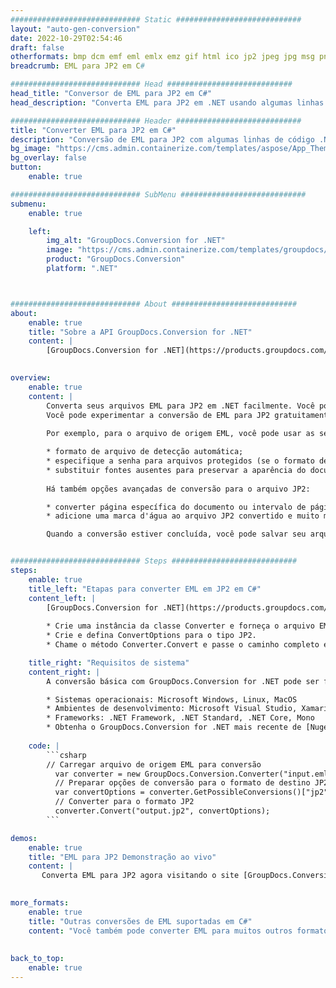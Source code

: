 ```yaml
---
############################# Static ############################
layout: "auto-gen-conversion"
date: 2022-10-29T02:54:46
draft: false
otherformats: bmp dcm emf eml emlx emz gif html ico jp2 jpeg jpg msg png psb psd svg svgz tga tif tiff webp wmf wmz
breadcrumb: EML para JP2 em C#

############################# Head ############################
head_title: "Conversor de EML para JP2 em C#"
head_description: "Converta EML para JP2 em .NET usando algumas linhas de código. Use a API de conversão de documentos do GroupDocs para converter mais de 160 formatos de arquivo."

############################# Header ############################
title: "Converter EML para JP2 em C#"
description: "Conversão de EML para JP2 com algumas linhas de código .NET"
bg_image: "https://cms.admin.containerize.com/templates/aspose/App_Themes/V3/images/bg/header1.png"
bg_overlay: false
button:
    enable: true

############################# SubMenu ############################
submenu:
    enable: true

    left:
        img_alt: "GroupDocs.Conversion for .NET"
        image: "https://cms.admin.containerize.com/templates/groupdocs/images/product-logos/90x90-noborder/groupdocs-conversion-net.png"
        product: "GroupDocs.Conversion"
        platform: ".NET"



############################# About ############################
about:
    enable: true
    title: "Sobre a API GroupDocs.Conversion for .NET"
    content: |
        [GroupDocs.Conversion for .NET](https://products.groupdocs.com/conversion/net/) pode ser usado para converter Microsoft Word, Excel, PowerPoint, PDF, Visio e outros formatos. GroupDocs.Conversion é uma API independente que é adequada para sistemas internos e de back-end onde é necessário alto desempenho. Não depende de nenhum software como Microsoft ou Open Office.
    

overview:
    enable: true
    content: |
        Converta seus arquivos EML para JP2 em .NET facilmente. Você pode usar apenas algumas linhas de código C# em qualquer plataforma de sua escolha, como - Windows, Linux, macOS.
        Você pode experimentar a conversão de EML para JP2 gratuitamente e avaliar a qualidade dos resultados da conversão. Juntamente com cenários de conversão de arquivo simples, você pode tentar opções mais avançadas para carregar o arquivo de origem EML e para salvar o resultado de saída JP2. 
        
        Por exemplo, para o arquivo de origem EML, você pode usar as seguintes opções de carregamento:

        * formato de arquivo de detecção automática;
        * especifique a senha para arquivos protegidos (se o formato de arquivo suportar);
        * substituir fontes ausentes para preservar a aparência do documento.
        
        Há também opções avançadas de conversão para o arquivo JP2:

        * converter página específica do documento ou intervalo de páginas;
        * adicione uma marca d'água ao arquivo JP2 convertido e muito mais.

        Quando a conversão estiver concluída, você pode salvar seu arquivo JP2 no caminho do arquivo local ou em qualquer armazenamento de terceiros, como FTP, Amazon S3, Google Drive, Dropbox etc. Observe - para converter EML para {{ TO}} não há necessidade de nenhum software adicional instalado - como MS Office, Open Office, Adobe Acrobat Reader etc.


############################# Steps ############################
steps:
    enable: true
    title_left: "Etapas para converter EML em JP2 em C#"
    content_left: |
        [GroupDocs.Conversion for .NET](https://products.groupdocs.com/conversion/net/) torna mais fácil para os desenvolvedores converter um arquivo EML para JP2 com algumas linhas de código.
        
        * Crie uma instância da classe Converter e forneça o arquivo EML com o caminho completo
        * Crie e defina ConvertOptions para o tipo JP2.
        * Chame o método Converter.Convert e passe o caminho completo e o formato (JP2) como parâmetro

    title_right: "Requisitos de sistema"
    content_right: |
        A conversão básica com GroupDocs.Conversion for .NET pode ser feita em apenas algumas etapas simples. Nossas APIs são suportadas em todas as principais plataformas e sistemas operacionais. Antes de executar o código abaixo, certifique-se de ter os seguintes pré-requisitos instalados em seu sistema.

        * Sistemas operacionais: Microsoft Windows, Linux, MacOS
        * Ambientes de desenvolvimento: Microsoft Visual Studio, Xamarin, MonoDevelop
        * Frameworks: .NET Framework, .NET Standard, .NET Core, Mono
        * Obtenha o GroupDocs.Conversion for .NET mais recente de [Nuget](https://www.nuget.org/packages/groupdocs.conversion)
         
    code: |
        ```csharp    
        // Carregar arquivo de origem EML para conversão
          var converter = new GroupDocs.Conversion.Converter("input.eml");
          // Preparar opções de conversão para o formato de destino JP2
          var convertOptions = converter.GetPossibleConversions()["jp2"].ConvertOptions;
          // Converter para o formato JP2
          converter.Convert("output.jp2", convertOptions);
        ```

demos:
    enable: true
    title: "EML para JP2 Demonstração ao vivo"
    content: |
       Converta EML para JP2 agora visitando o site [GroupDocs.Conversion App](https://products.groupdocs.app/conversion/family). A demonstração online tem as seguintes vantagens
          

more_formats:
    enable: true
    title: "Outras conversões de EML suportadas em C#"
    content: "Você também pode converter EML para muitos outros formatos de arquivo. Por favor, veja a lista abaixo."
       
       
back_to_top:
    enable: true
---
```

